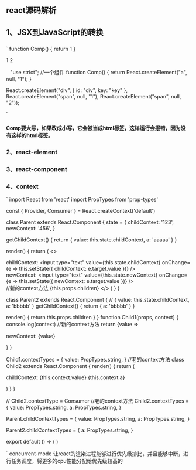 ## react源码解析

## 1、JSX到JavaScript的转换
### 
`
function Comp() {
	return <a>1</a>
}

<div id="div" key="key">
  <span>1</span>
  <span>2</span>
</div>

`
`
"use strict";
//一个组件
function Comp() {
  return React.createElement("a", null, "1");
}

React.createElement("div", {
  id: "div",
  key: "key"
}, React.createElement("span", null, "1"), React.createElement("span", null, "2"));

`
#### Comp要大写，如果改成小写，它会被当成html标签，这样运行会报错，因为没有这样的html标签。

### 2、react-element
### 3、react-component
### 4、context
`
import React from 'react'
import PropTypes from 'prop-types'

const { Provider, Consumer } = React.createContext('default')

class Parent extends React.Component {
  state = {
    childContext: '123',
    newContext: '456',
  }

  getChildContext() {
    return { value: this.state.childContext, a: 'aaaaa' }
  }

  render() {
    return (
      <>
        <div>
          <label>childContext:</label>
          <input
            type="text"
            value={this.state.childContext}
            onChange={e => this.setState({ childContext: e.target.value })}
          />
        </div>
        <div>
          <label>newContext:</label>
          <input
            type="text"
            value={this.state.newContext}
            onChange={e => this.setState({ newContext: e.target.value })}
          />
        </div>
	//新的context方法
        <Provider value={this.state.newContext}>{this.props.children}</Provider>
      </>
    )
  }
}

class Parent2 extends React.Component {
  // { value: this.state.childContext, a: 'bbbbb' }
  getChildContext() {
    return { a: 'bbbbb' }
  }

  render() {
    return this.props.children
  }
}
function Child1(props, context) {
  console.log(context)
  //新的context方法
  return <Consumer>{value => <p>newContext: {value}</p>}</Consumer>
}

Child1.contextTypes = {
  value: PropTypes.string,
}
//老的context方法
class Child2 extends React.Component {
  render() {
    return (
      <p>
        childContext: {this.context.value} {this.context.a}
      </p>
    )
  }
}

// Child2.contextType = Consumer
//老的context方法
Child2.contextTypes = {
  value: PropTypes.string,
  a: PropTypes.string,
}

Parent.childContextTypes = {
  value: PropTypes.string,
  a: PropTypes.string,
}

Parent2.childContextTypes = {
  a: PropTypes.string,
}

export default () => (
  <Parent>
    <Parent2>
      <Child1 />
      <Child2 />
    </Parent2>
  </Parent>
)

`
concurrent-mode
让react的渲染过程能够进行优先级排比，并且能够中断，进行任务调度，将更多的cpu性能分配给优先级较高的

